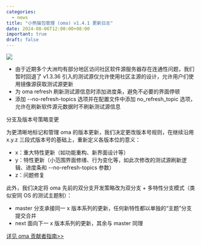```yaml
---
categories:
  - news
title: "小熊猫包管理 (oma) v1.4.1 更新日志"
date: 2024-08-06T12:00:00+08:00
important: true
draft: false
---
```

![](/assets/oma/oma-slim.png)

- 由于近期多个大洲均有部分地区访问社区软件源服务器存在连通性问题，我们暂时回退了 v1.3.36 引入的测试源仅允许使用社区主源的设计，允许用户们使用镜像源获取测试源更新
- 为 oma refresh 刷新测试源信息时添加进度条，避免不必要的界面停顿
- 添加 --no-refresh-topics 选项并在配置文件中添加 no_refresh_topic 选项，允许在刷新软件源元数据时不刷新测试源信息

分支及版本号策略变更

为更清晰地标记和管理 oma 的版本更新，我们决定更改版本号规则，在继续沿用 x.y.z 三段式版本号的基础上，重新定义各版本位的意义：

- x：重大特性更新（如功能重构、新界面设计等）
- y：特性更新（小范围界面修缮、行为变化等，如此次修改的测试源刷新逻辑、进度条和 --no-refresh-topics 参数）
- z：问题修复

此外，我们决定将 oma 先前的双分支开发策略改为双分支 + 多特性分支模式（类似安同 OS 的测试主题制）：

- master 分支承接同一 x 版本系列的更新，任何新特性都以单独的“主题”分支提交合并
- next 面向下一 x 版本系列的更新，其余与 master 同理

[详见 oma 贡献者指南>>](https://github.com/AOSC-Dev/oma/blob/master/CONTRIBUTING.md)
